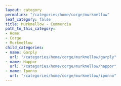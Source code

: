 ```yaml
---
layout: category
permalink: "/categories/home/corge/murkmellow"
leaf_category: false
title: Murkmellow - Commercia
path_to_this_category:
- Home
- Corge
- Murkmellow
child_categories:
- name: Garply
  url: "/categories/home/corge/murkmellow/garply"
- name: Happor
  url: "/categories/home/corge/murkmellow/happor"
- name: Iponno
  url: "/categories/home/corge/murkmellow/iponno"
---
```

